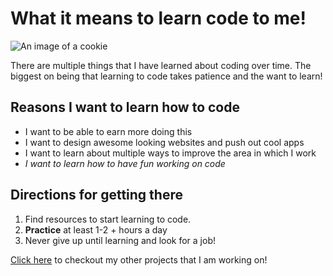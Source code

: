 # What it means to learn code to me!

![An image of a cookie](http://lorempixel.com/400/200)

There are multiple things that I have learned about coding over time. The biggest on being that learning to code takes patience and the want to learn!

## Reasons I want to learn how to code

* I want to be able to earn more doing this
* I want to design awesome looking websites and push out cool apps
* I want to learn about multiple ways to improve the area in which I work
* _I want to learn how to have fun working on code_


## Directions for getting there

1. Find resources to start learning to code.
2. **Practice** at least 1-2 + hours a day
3. Never give up until learning and look for a job!

[Click here](http://codepen.io/codewolf813/) to checkout my other projects that I am working on!